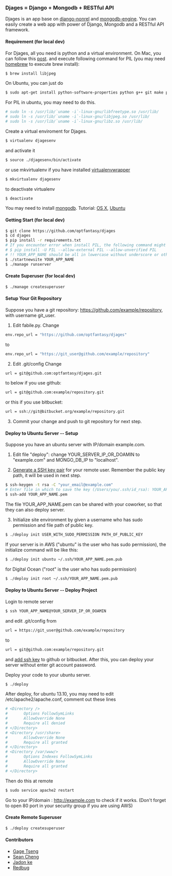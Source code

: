### Djages = Django + Mongodb + RESTful API
Djages is an app base on [django-nonrel](https://github.com/django-nonrel/django) and [mongodb-engine](https://github.com/django-nonrel/mongodb-engine). You can easily create a web app with power of Django, Mongodb and a RESTful API framework.

#### Requirement (for local dev)
For Djages, all you need is python and a virtual environment. 
On Mac, you can follow this [post](http://darklaunch.com/2011/11/24/osx-install-pip-virtualenv-virtualenvwrapper-on-mac).
and execute following command for PIL (you may need [homebrew](http://brew.sh/) to execute brew install):
````bash
$ brew install libjpeg
````

On Ubuntu, you can just do

````bash
$ sudo apt-get install python-software-properties python g++ git make python-pip python-virtualenv python-imaging build-essential python-dev libxml2-dev libxslt-dev python-lxml libssl-dev libpam0g-dev nginx apache2 libapache2-mod-wsgi libgraphicsmagick++-dev libjpeg8-dev
````

For PIL in ubuntu, you may need to do this.
````bash
# sudo ln -s /usr/lib/`uname -i`-linux-gnu/libfreetype.so /usr/lib/
# sudo ln -s /usr/lib/`uname -i`-linux-gnu/libjpeg.so /usr/lib/
# sudo ln -s /usr/lib/`uname -i`-linux-gnu/libz.so /usr/lib/
````


Create a virtual enviroment for Djages.

````bash
$ virtualenv djagesenv
````

and activate it

````bash
$ source ./djagesenv/bin/activate
````

or use mkvirtualenv if you have installed [virtualenvwrapper](https://gist.github.com/munhitsu/1034876)

````bash
$ mkvirtualenv djagesenv
````

to deactivate virtualenv

````bash
$ deactivate
````

You may need to install [mongodb](http://www.mongodb.org/).
Tutorial: [OS X](http://docs.mongodb.org/manual/tutorial/install-mongodb-on-os-x/), [Ubuntu](http://docs.mongodb.org/manual/tutorial/install-mongodb-on-ubuntu/)

#### Getting Start (for local dev)
````bash
$ git clone https://github.com/optfantasy/djages
$ cd djages
$ pip install -r requirements.txt
# If you encounter error when install PIL, the following command might help you:
# $ pip install -U PIL --allow-external PIL --allow-unverified PIL
# !! YOUR_APP_NAME should be all in lowercase without underscore or other special chars.
$ ./startnewsite YOUR_APP_NAME
$ ./manage runserver
````

#### Create Superuser (for local dev)
````bash
$ ./manage createsuperuser
````

#### Setup Your Git Repository
Suppose you have a git repository: https://github.com/example/repository, with username git_user.

1) Edit fabile.py.
Change
````bash
env.repo_url = "https://github.com/optfantasy/djages"
````

to
````bash
env.repo_url = "https://git_user@github.com/example/repository"
````

2) Edit .git/config
Change
````bash
url = git@github.com:optfantasy/djages.git
````

to below if you use github:
````bash
url = git@github.com:example/repository.git
````

or this if you use bitbucket:
````bash
url = ssh://git@bitbucket.org/example/repository.git
````

3) Commit your change and push to git repository for next step.

#### Deploy to Ubuntu Server -- Setup
Suppose you have an ubuntu server with IP/domain example.com.

1) Edit file "deploy": change YOUR_SERVER_IP_OR_DOAMIN to "example.com" and MONGO_DB_IP to "localhost".

2) [Generate a SSH key pair](https://help.github.com/articles/generating-ssh-keys) for your remote user. Remember the public key path, it will be used in next step.
````bash
$ ssh-keygen -t rsa -C "your_email@example.com"
# Enter file in which to save the key (/Users/you/.ssh/id_rsa): YOUR_APP_NAME.pem [Press enter]
$ ssh-add YOUR_APP_NAME.pem
````
The file YOUR_APP_NAME.pem can be shared with your coworker, so that they can also deploy server.

3) Initialize site environment by given a username who has sudo permission and file path of public key.
````bash
$ ./deploy init USER_WITH_SUDO_PERMISSION PATH_OF_PUBLIC_KEY
````

If your server is in AWS ("ubuntu" is the user who has sudo permission), the initialize command will be like this:
````bash
$ ./deploy init ubuntu ~/.ssh/YOUR_APP_NAME.pem.pub
````

for Digital Ocean ("root" is the user who has sudo permission)
````bash
$ ./deploy init root ~/.ssh/YOUR_APP_NAME.pem.pub
````

#### Deploy to Ubuntu Server -- Deploy Project
Login to remote server
````bash
$ ssh YOUR_APP_NAME@YOUR_SERVER_IP_OR_DOAMIN
````
and edit .git/config from
````bash
url = https://git_user@github.com/example/repository
````
to
````bash
url = git@github.com:example/repository.git
````
and [add ssh key](https://confluence.atlassian.com/pages/viewpage.action?pageId=270827678) to github or bitbucket.
After this, you can deploy your server without enter git account password.

Deploy your code to your ubuntu server.
````bash
$ ./deploy
````

After deploy, for ubuntu 13.10, you may need to edit /etc/apache2/apache.conf, comment out these lines
````bash
# <Directory /> 
#       Options FollowSymLinks 
# 		AllowOverride None 
# 		Require all denied 
# </Directory> 
# <Directory /usr/share> 
# 		AllowOverride None 
# 		Require all granted 
# </Directory> 
# <Directory /var/www/> 
# 		Options Indexes FollowSymLinks 
# 		AllowOverride None 
# 		Require all granted 
# </Directory> 
````
Then do this at remote
````bash
$ sudo service apache2 restart
````

Go to your IP/domain : http://example.com to check if it works.
(Don't forget to open 80 port in your security group if you are using AWS)

#### Create Remote Superuser
````bash
$ ./deploy createsuperuser
````

#### Contributors
* [Gage Tseng](https://github.com/gage/)
* [Sean Cheng](https://github.com/sainteye/)
* [Jadon ke](https://github.com/jasonke/)
* [Redbug](https://github.com/redbug/)
